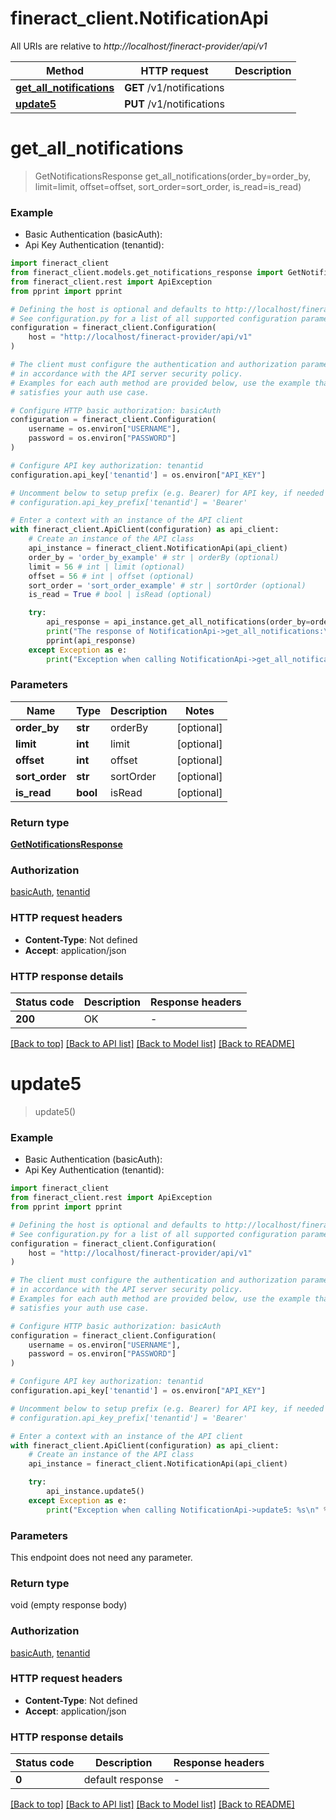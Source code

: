 # fineract_client.NotificationApi

All URIs are relative to *http://localhost/fineract-provider/api/v1*

Method | HTTP request | Description
------------- | ------------- | -------------
[**get_all_notifications**](NotificationApi.md#get_all_notifications) | **GET** /v1/notifications | 
[**update5**](NotificationApi.md#update5) | **PUT** /v1/notifications | 


# **get_all_notifications**
> GetNotificationsResponse get_all_notifications(order_by=order_by, limit=limit, offset=offset, sort_order=sort_order, is_read=is_read)

### Example

* Basic Authentication (basicAuth):
* Api Key Authentication (tenantid):

```python
import fineract_client
from fineract_client.models.get_notifications_response import GetNotificationsResponse
from fineract_client.rest import ApiException
from pprint import pprint

# Defining the host is optional and defaults to http://localhost/fineract-provider/api/v1
# See configuration.py for a list of all supported configuration parameters.
configuration = fineract_client.Configuration(
    host = "http://localhost/fineract-provider/api/v1"
)

# The client must configure the authentication and authorization parameters
# in accordance with the API server security policy.
# Examples for each auth method are provided below, use the example that
# satisfies your auth use case.

# Configure HTTP basic authorization: basicAuth
configuration = fineract_client.Configuration(
    username = os.environ["USERNAME"],
    password = os.environ["PASSWORD"]
)

# Configure API key authorization: tenantid
configuration.api_key['tenantid'] = os.environ["API_KEY"]

# Uncomment below to setup prefix (e.g. Bearer) for API key, if needed
# configuration.api_key_prefix['tenantid'] = 'Bearer'

# Enter a context with an instance of the API client
with fineract_client.ApiClient(configuration) as api_client:
    # Create an instance of the API class
    api_instance = fineract_client.NotificationApi(api_client)
    order_by = 'order_by_example' # str | orderBy (optional)
    limit = 56 # int | limit (optional)
    offset = 56 # int | offset (optional)
    sort_order = 'sort_order_example' # str | sortOrder (optional)
    is_read = True # bool | isRead (optional)

    try:
        api_response = api_instance.get_all_notifications(order_by=order_by, limit=limit, offset=offset, sort_order=sort_order, is_read=is_read)
        print("The response of NotificationApi->get_all_notifications:\n")
        pprint(api_response)
    except Exception as e:
        print("Exception when calling NotificationApi->get_all_notifications: %s\n" % e)
```



### Parameters


Name | Type | Description  | Notes
------------- | ------------- | ------------- | -------------
 **order_by** | **str**| orderBy | [optional] 
 **limit** | **int**| limit | [optional] 
 **offset** | **int**| offset | [optional] 
 **sort_order** | **str**| sortOrder | [optional] 
 **is_read** | **bool**| isRead | [optional] 

### Return type

[**GetNotificationsResponse**](GetNotificationsResponse.md)

### Authorization

[basicAuth](../README.md#basicAuth), [tenantid](../README.md#tenantid)

### HTTP request headers

 - **Content-Type**: Not defined
 - **Accept**: application/json

### HTTP response details

| Status code | Description | Response headers |
|-------------|-------------|------------------|
**200** | OK |  -  |

[[Back to top]](#) [[Back to API list]](../README.md#documentation-for-api-endpoints) [[Back to Model list]](../README.md#documentation-for-models) [[Back to README]](../README.md)

# **update5**
> update5()

### Example

* Basic Authentication (basicAuth):
* Api Key Authentication (tenantid):

```python
import fineract_client
from fineract_client.rest import ApiException
from pprint import pprint

# Defining the host is optional and defaults to http://localhost/fineract-provider/api/v1
# See configuration.py for a list of all supported configuration parameters.
configuration = fineract_client.Configuration(
    host = "http://localhost/fineract-provider/api/v1"
)

# The client must configure the authentication and authorization parameters
# in accordance with the API server security policy.
# Examples for each auth method are provided below, use the example that
# satisfies your auth use case.

# Configure HTTP basic authorization: basicAuth
configuration = fineract_client.Configuration(
    username = os.environ["USERNAME"],
    password = os.environ["PASSWORD"]
)

# Configure API key authorization: tenantid
configuration.api_key['tenantid'] = os.environ["API_KEY"]

# Uncomment below to setup prefix (e.g. Bearer) for API key, if needed
# configuration.api_key_prefix['tenantid'] = 'Bearer'

# Enter a context with an instance of the API client
with fineract_client.ApiClient(configuration) as api_client:
    # Create an instance of the API class
    api_instance = fineract_client.NotificationApi(api_client)

    try:
        api_instance.update5()
    except Exception as e:
        print("Exception when calling NotificationApi->update5: %s\n" % e)
```



### Parameters

This endpoint does not need any parameter.

### Return type

void (empty response body)

### Authorization

[basicAuth](../README.md#basicAuth), [tenantid](../README.md#tenantid)

### HTTP request headers

 - **Content-Type**: Not defined
 - **Accept**: application/json

### HTTP response details

| Status code | Description | Response headers |
|-------------|-------------|------------------|
**0** | default response |  -  |

[[Back to top]](#) [[Back to API list]](../README.md#documentation-for-api-endpoints) [[Back to Model list]](../README.md#documentation-for-models) [[Back to README]](../README.md)

